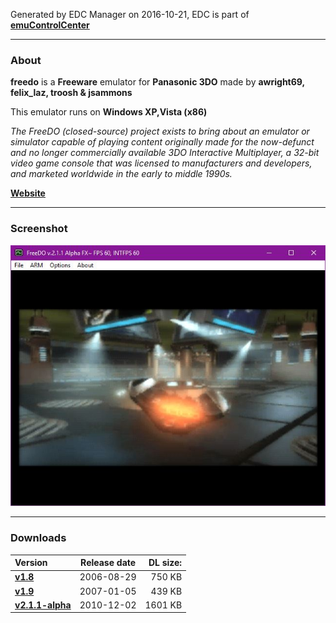 Generated by EDC Manager on 2016-10-21, EDC is part of [**emuControlCenter**](https://github.com/PhoenixInteractiveNL/emuControlCenter/wiki)
***
### About
**freedo** is a **Freeware** emulator for **Panasonic 3DO** made by **awright69, felix_laz, troosh & jsammons**

This emulator runs on **Windows XP,Vista (x86)**

_The FreeDO (closed-source) project exists to bring about an emulator or simulator capable of playing content originally made for the now-defunct and no longer commercially available 3DO Interactive Multiplayer, a 32-bit video game console that was licensed to manufacturers and developers, and marketed worldwide in the early to middle 1990s._

[**Website**](http://freedo.org)
***
### Screenshot
![](https://raw.githubusercontent.com/PhoenixInteractiveNL/edc-masterhook/master/downloadhooks/freedo/freedo_screen.jpg)
***
### Downloads
| Version | Release date  | DL size:   |
|:--------|:-------------:|-----------:|
| [**v1.8**](https://github.com/PhoenixInteractiveNL/edc-repo0001/raw/master/freedo/1.8.7z) | 2006-08-29 | 750 KB |
| [**v1.9**](https://github.com/PhoenixInteractiveNL/edc-repo0001/raw/master/freedo/1.9.7z) | 2007-01-05 | 439 KB |
| [**v2.1.1-alpha**](https://github.com/PhoenixInteractiveNL/edc-repo0001/raw/master/freedo/2.1.1-alpha.7z) | 2010-12-02 | 1601 KB |
